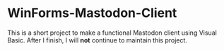 # WinForms-Mastodon-Client

This is a short project to make a functional Mastodon client using Visual Basic. After I finish, I will **not** continue to maintain this project.
